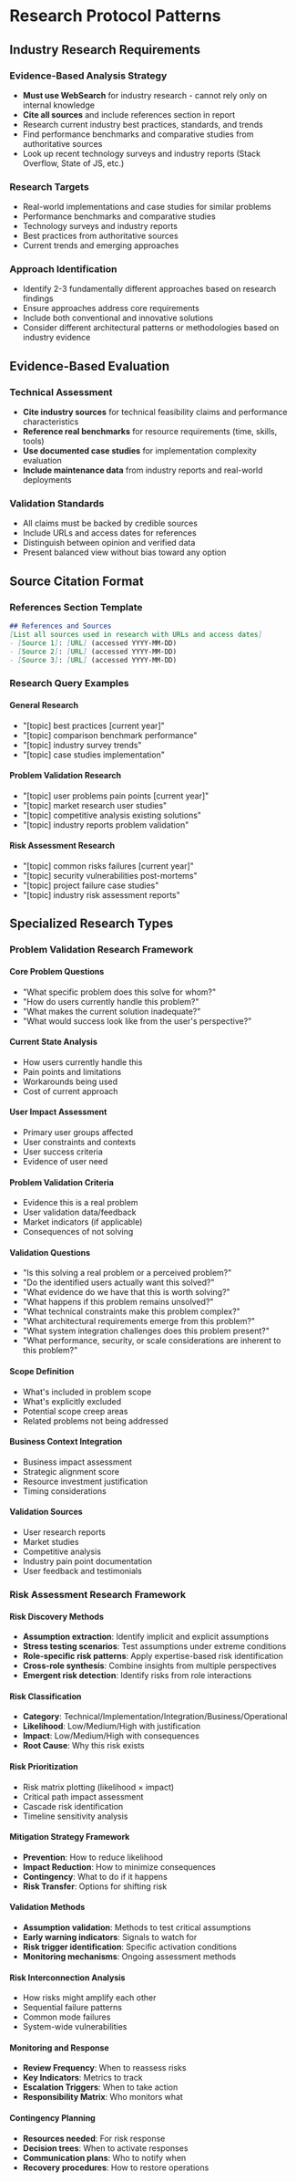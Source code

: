 # Research Protocol Patterns

## Industry Research Requirements

### Evidence-Based Analysis Strategy
- **Must use WebSearch** for industry research - cannot rely only on internal knowledge
- **Cite all sources** and include references section in report
- Research current industry best practices, standards, and trends
- Find performance benchmarks and comparative studies from authoritative sources
- Look up recent technology surveys and industry reports (Stack Overflow, State of JS, etc.)

### Research Targets
- Real-world implementations and case studies for similar problems
- Performance benchmarks and comparative studies
- Technology surveys and industry reports
- Best practices from authoritative sources
- Current trends and emerging approaches

### Approach Identification
- Identify 2-3 fundamentally different approaches based on research findings
- Ensure approaches address core requirements
- Include both conventional and innovative solutions
- Consider different architectural patterns or methodologies based on industry evidence

## Evidence-Based Evaluation

### Technical Assessment
- **Cite industry sources** for technical feasibility claims and performance characteristics
- **Reference real benchmarks** for resource requirements (time, skills, tools)
- **Use documented case studies** for implementation complexity evaluation
- **Include maintenance data** from industry reports and real-world deployments

### Validation Standards
- All claims must be backed by credible sources
- Include URLs and access dates for references
- Distinguish between opinion and verified data
- Present balanced view without bias toward any option

## Source Citation Format

### References Section Template
```markdown
## References and Sources
[List all sources used in research with URLs and access dates]
- [Source 1]: [URL] (accessed YYYY-MM-DD)
- [Source 2]: [URL] (accessed YYYY-MM-DD)
- [Source 3]: [URL] (accessed YYYY-MM-DD)
```

### Research Query Examples

#### General Research
- "[topic] best practices [current year]"
- "[topic] comparison benchmark performance"
- "[topic] industry survey trends"
- "[topic] case studies implementation"

#### Problem Validation Research
- "[topic] user problems pain points [current year]"
- "[topic] market research user studies"
- "[topic] competitive analysis existing solutions"
- "[topic] industry reports problem validation"

#### Risk Assessment Research
- "[topic] common risks failures [current year]"
- "[topic] security vulnerabilities post-mortems"
- "[topic] project failure case studies"
- "[topic] industry risk assessment reports"

## Specialized Research Types

### Problem Validation Research Framework

#### Core Problem Questions
- "What specific problem does this solve for whom?"
- "How do users currently handle this problem?"
- "What makes the current solution inadequate?"
- "What would success look like from the user's perspective?"

#### Current State Analysis
- How users currently handle this
- Pain points and limitations
- Workarounds being used
- Cost of current approach

#### User Impact Assessment
- Primary user groups affected
- User constraints and contexts
- User success criteria
- Evidence of user need

#### Problem Validation Criteria
- Evidence this is a real problem
- User validation data/feedback
- Market indicators (if applicable)
- Consequences of not solving

#### Validation Questions
- "Is this solving a real problem or a perceived problem?"
- "Do the identified users actually want this solved?"
- "What evidence do we have that this is worth solving?"
- "What happens if this problem remains unsolved?"
- "What technical constraints make this problem complex?"
- "What architectural requirements emerge from this problem?"
- "What system integration challenges does this problem present?"
- "What performance, security, or scale considerations are inherent to this problem?"

#### Scope Definition
- What's included in problem scope
- What's explicitly excluded
- Potential scope creep areas
- Related problems not being addressed

#### Business Context Integration
- Business impact assessment
- Strategic alignment score
- Resource investment justification
- Timing considerations

#### Validation Sources
- User research reports
- Market studies
- Competitive analysis
- Industry pain point documentation
- User feedback and testimonials

### Risk Assessment Research Framework

#### Risk Discovery Methods
- **Assumption extraction**: Identify implicit and explicit assumptions
- **Stress testing scenarios**: Test assumptions under extreme conditions
- **Role-specific risk patterns**: Apply expertise-based risk identification
- **Cross-role synthesis**: Combine insights from multiple perspectives
- **Emergent risk detection**: Identify risks from role interactions

#### Risk Classification
- **Category**: Technical/Implementation/Integration/Business/Operational
- **Likelihood**: Low/Medium/High with justification
- **Impact**: Low/Medium/High with consequences
- **Root Cause**: Why this risk exists

#### Risk Prioritization
- Risk matrix plotting (likelihood × impact)
- Critical path impact assessment
- Cascade risk identification
- Timeline sensitivity analysis

#### Mitigation Strategy Framework
- **Prevention**: How to reduce likelihood
- **Impact Reduction**: How to minimize consequences
- **Contingency**: What to do if it happens
- **Risk Transfer**: Options for shifting risk

#### Validation Methods
- **Assumption validation**: Methods to test critical assumptions
- **Early warning indicators**: Signals to watch for
- **Risk trigger identification**: Specific activation conditions
- **Monitoring mechanisms**: Ongoing assessment methods

#### Risk Interconnection Analysis
- How risks might amplify each other
- Sequential failure patterns
- Common mode failures
- System-wide vulnerabilities

#### Monitoring and Response
- **Review Frequency**: When to reassess risks
- **Key Indicators**: Metrics to track
- **Escalation Triggers**: When to take action
- **Responsibility Matrix**: Who monitors what

#### Contingency Planning
- **Resources needed**: For risk response
- **Decision trees**: When to activate responses
- **Communication plans**: Who to notify when
- **Recovery procedures**: How to restore operations